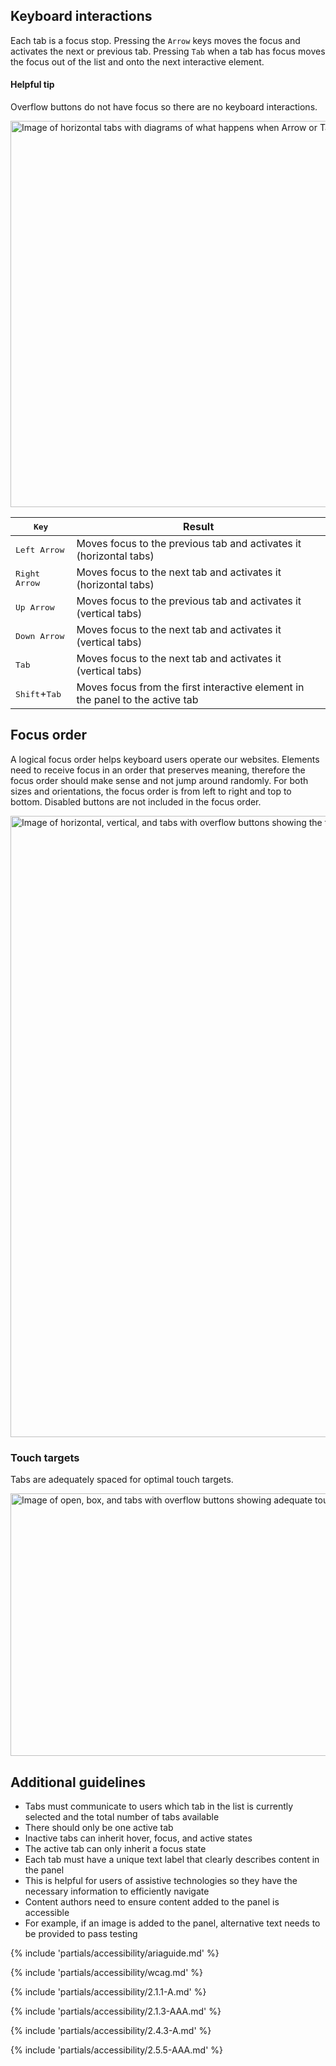 ## Keyboard interactions

Each tab is a focus stop. Pressing the <code>Arrow</code> keys moves the focus and activates the next or previous tab. Pressing <code>Tab</code> when a tab has focus moves the focus out of the list and onto the next interactive element.

<rh-alert state="info">
  <h4 slot="header">Helpful tip</h4>
  <p>Overflow buttons do not have focus so there are no keyboard interactions.</p>
</rh-alert>

<uxdot-example color-palette="lightest" width-adjustment="872px">
  <img alt="Image of horizontal tabs with diagrams of what happens when Arrow or Tab keys are pressed"
       src="../tabs-a11y-keyboard-interactions.png"
       width="872"
       height="618">
</uxdot-example>

<rh-table>

| <kbd>Key</kbd>                  | Result                                                                        |
| ------------------------------- | ----------------------------------------------------------------------------- |
| <kbd>Left Arrow</kbd>           | Moves focus to the previous tab and activates it (horizontal tabs)            |
| <kbd>Right Arrow</kbd>          | Moves focus to the next tab and activates it (horizontal tabs)                |
| <kbd>Up Arrow</kbd>             | Moves focus to the previous tab and activates it (vertical tabs)              |
| <kbd>Down Arrow</kbd>           | Moves focus to the next tab and activates it (vertical tabs)                  |
| <kbd>Tab</kbd>                  | Moves focus to the next tab and activates it (vertical tabs)                  |
| <kbd>Shift</kbd>+<kbd>Tab</kbd> | Moves focus from the first interactive element in the panel to the active tab |

</rh-table>

## Focus order

A logical focus order helps keyboard users operate our websites. Elements need to receive focus in an order that preserves meaning, therefore the focus order should make sense and not jump around randomly. For both sizes and orientations, the focus order is from left to right and top to bottom. Disabled buttons are not included in the focus order.

<uxdot-example color-palette="lightest" width-adjustment="872px">
  <img alt="Image of horizontal, vertical, and tabs with overflow buttons showing the focus order from left to right and top to bottom"
       src="../tabs-a11y-focus-order.png"
       width="872"
       height="994">
</uxdot-example>

### Touch targets

Tabs are adequately spaced for optimal touch targets.

<uxdot-example color-palette="lightest" width-adjustment="872px">
  <img alt="Image of open, box, and tabs with overflow buttons showing adequate touch target spacing"
       src="../tabs-a11y-touch-targets.png"
       width="872"
       height="420">
</uxdot-example>

## Additional guidelines

- Tabs must communicate to users which tab in the list is currently selected and the total number of tabs available
- There should only be one active tab
- Inactive tabs can inherit hover, focus, and active states
- The active tab can only inherit a focus state
- Each tab must have a unique text label that clearly describes content in the panel
- This is helpful for users of assistive technologies so they have the necessary information to efficiently navigate
- Content authors need to ensure content added to the panel is accessible
- For example, if an image is added to the panel, alternative text needs to be provided to pass testing

{% include 'partials/accessibility/ariaguide.md' %}

{% include 'partials/accessibility/wcag.md' %}

{% include 'partials/accessibility/2.1.1-A.md' %}

{% include 'partials/accessibility/2.1.3-AAA.md' %}

{% include 'partials/accessibility/2.4.3-A.md' %}

{% include 'partials/accessibility/2.5.5-AAA.md' %}
